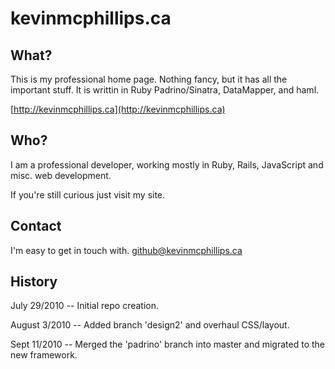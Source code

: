 # kevinmcphillips.ca

## What?

This is my professional home page. Nothing fancy, but it has all the important stuff. It is writtin in Ruby Padrino/Sinatra, DataMapper, and haml.

[http://kevinmcphillips.ca](http://kevinmcphillips.ca)


## Who?

I am a professional developer, working mostly in Ruby, Rails, JavaScript and misc. web development.

If you're still curious just visit my site.


## Contact

I'm easy to get in touch with. [github@kevinmcphillips.ca](mailto:github@kevinmcphillips.ca)


## History

July 29/2010 -- Initial repo creation.

August 3/2010 -- Added branch 'design2' and overhaul CSS/layout.

Sept 11/2010 -- Merged the 'padrino' branch into master and migrated to the new framework.

